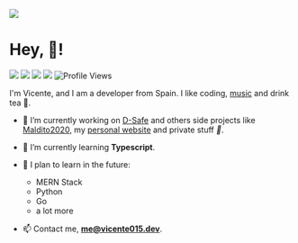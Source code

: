 ![](https://i.imgur.com/y3k4PK8.gif)
# Hey, :wave:!

![](https://img.shields.io/endpoint?label=currently&url=https://dev.discordprofiles.me/api/badge/status/287574458963722240?simple=true) ![](https://img.shields.io/endpoint?url=https://dev.discordprofiles.me/api/badge/playing/287574458963722240?vscode=false) ![](https://img.shields.io/endpoint?url=https://dev.discordprofiles.me/api/badge/vscode/287574458963722240) ![](https://img.shields.io/endpoint?url=https://dev.discordprofiles.me/api/badge/spotify/287574458963722240) ![Profile Views](https://komarev.com/ghpvc/?username=Vicente015)

I'm Vicente, and I am a developer from Spain. I like coding, [music](https://open.spotify.com/user/fck71oml0kxua7pwp11hut5d0) and drink tea :tea:.

- 🔭 I’m currently working on [D-Safe](https://discordsafe.com) and others side projects like [Maldito2020](https://maldito2020.com), my [personal website](https://vicent015.dev) and private stuff *:eyes:*.

- 🌱 I’m currently learning **Typescript**.

- 🎏 I plan to learn in the future:
  * MERN Stack
  * Python
  * Go
  * a lot more

- 📫 Contact me, **me@vicente015.dev**.

<!--- Top Languages
[![Top Langs](https://github-readme-stats.vercel.app/api/top-langs/?username=Vicente015&title_color=FFA759&icon_color=FFD580&bg_color=1F2430&text_color=FFCC66&layout=compact)](https://github.com/anuraghazra/github-readme-stats)
-->
<!--- GitHub Stats
[![Vicente github stats](https://github-readme-stats.vercel.app/api?username=Vicente015&hide=["prs","issues"]&show_icons=true&title_color=FFFFFF&icon_color=FFFFFF&text_color=FFFFFF&bg_color=7289DA)](https://vicente015.dev/)
-->
